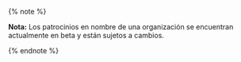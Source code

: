 {% note %}

**Nota:** Los patrocinios en nombre de una organización se encuentran actualmente en beta y están sujetos a cambios.

{% endnote %}